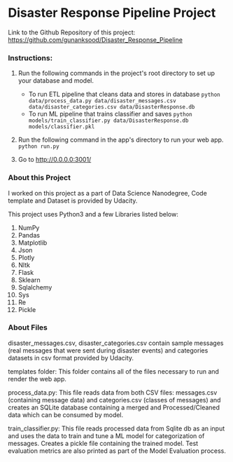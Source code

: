 # Disaster Response Pipeline Project

Link to the Github Repository of this project: https://github.com/gunanksood/Disaster_Response_Pipeline

### Instructions:
1. Run the following commands in the project's root directory to set up your database and model.

    - To run ETL pipeline that cleans data and stores in database
        `python data/process_data.py data/disaster_messages.csv data/disaster_categories.csv data/DisasterResponse.db`
    - To run ML pipeline that trains classifier and saves
        `python models/train_classifier.py data/DisasterResponse.db models/classifier.pkl`

2. Run the following command in the app's directory to run your web app.
    `python run.py`

3. Go to http://0.0.0.0:3001/


### About this Project

I worked on this project as a part of Data Science Nanodegree, Code template and Dataset is provided by Udacity.

This project uses Python3 and a few Libraries listed below:

1. NumPy <br>
2. Pandas <br>
3. Matplotlib <br>
4. Json <br>
5. Plotly <br>
6. Nltk <br>
7. Flask <br>
8. Sklearn <br>
9. Sqlalchemy <br>
10. Sys <br>
11. Re <br>
12. Pickle <br>

### About Files

disaster_messages.csv, disaster_categories.csv contain sample messages (real messages that were sent during disaster events) and categories datasets in csv format provided by Udacity.

templates folder: This folder contains all of the files necessary to run and render the web app.

process_data.py: This file reads data from both CSV files: messages.csv (containing message data) and categories.csv (classes of messages) and creates an SQLite database containing a merged and Processed/Cleaned data which can be consumed by model.

train_classifier.py: This file reads processed data from Sqlite db as an input and uses the data to train and tune a ML model for categorization of messages. Creates a pickle file containing the trained model. Test evaluation metrics are also printed as part of the Model Evaluation process.




